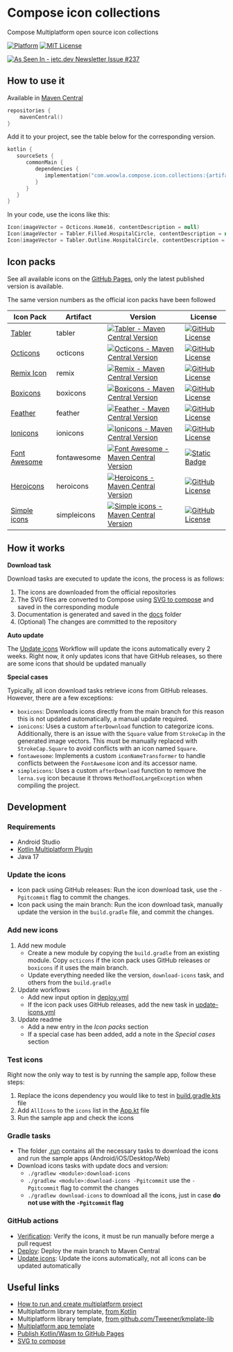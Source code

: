 # Compose icon collections

Compose Multiplatform open source icon collections

[![Platform](https://img.shields.io/badge/Platform-ComposeMultiplatform-brightgreen.svg)]()
[![MIT License](https://img.shields.io/github/license/walter-juan/compose-icon-collections)](LICENSE)

<a target="_blank" href="https://jetc.dev/issues/237.html"><img src="https://img.shields.io/badge/As_Seen_In-jetc.dev_Newsletter_Issue_%23237-blue?logo=Jetpack+Compose&amp;logoColor=white" alt="As Seen In - jetc.dev Newsletter Issue #237"></a>

## How to use it

Available in [Maven Central](https://central.sonatype.com/namespace/com.woowla.compose.icon.collections)

```kotlin
repositories {
    mavenCentral()
}
```

Add it to your project, see the table below for the corresponding version.

```kotlin
kotlin {
   sourceSets {
      commonMain {
         dependencies {
            implementation("com.woowla.compose.icon.collections:{artifact}:{version}")
         }
      }
   }
}
```

In your code, use the icons like this:

```kotlin
Icon(imageVector = Octicons.Home16, contentDescription = null)
Icon(imageVector = Tabler.Filled.HospitalCircle, contentDescription = null)
Icon(imageVector = Tabler.Outline.HospitalCircle, contentDescription = null)
```

## Icon packs

See all available icons on the [GitHub Pages](https://walter-juan.github.io/compose-icon-collections/), only the latest published version is available.


The same version numbers as the official icon packs have been followed

| Icon Pack                                                    | Artifact    | Version                                                                                                                                                                                                                            | License                                                                                                                                                    |
|--------------------------------------------------------------|-------------|------------------------------------------------------------------------------------------------------------------------------------------------------------------------------------------------------------------------------------|------------------------------------------------------------------------------------------------------------------------------------------------------------|
| [Tabler](https://github.com/tabler/tabler-icons)             | tabler      | [![Tabler - Maven Central Version](https://img.shields.io/maven-central/v/com.woowla.compose.icon.collections/tabler)](https://central.sonatype.com/search?namespace=com.woowla.compose.icon.collections&q=tabler)                 | [![GitHub License](https://img.shields.io/github/license/tabler/tabler-icons)](https://github.com/tabler/tabler-icons/blob/main/LICENSE)                   |
| [Octicons](https://github.com/primer/octicons)               | octicons    | [![Octicons - Maven Central Version](https://img.shields.io/maven-central/v/com.woowla.compose.icon.collections/octicons)](https://central.sonatype.com/search?namespace=com.woowla.compose.icon.collections&q=octicons)           | [![GitHub License](https://img.shields.io/github/license/primer/octicons)](https://github.com/primer/octicons/blob/main/LICENSE)                           |
| [Remix Icon](https://github.com/Remix-Design/RemixIcon)      | remix       | [![Remix - Maven Central Version](https://img.shields.io/maven-central/v/com.woowla.compose.icon.collections/remix)](https://central.sonatype.com/search?namespace=com.woowla.compose.icon.collections&q=remix)                    | [![GitHub License](https://img.shields.io/github/license/Remix-Design/RemixIcon)](https://github.com/Remix-Design/RemixIcon/blob/master/License)           |
| [Boxicons](https://github.com/atisawd/boxicons)              | boxicons    | [![Boxicons - Maven Central Version](https://img.shields.io/maven-central/v/com.woowla.compose.icon.collections/boxicons)](https://central.sonatype.com/search?namespace=com.woowla.compose.icon.collections&q=boxicons)           | [![GitHub License](https://img.shields.io/github/license/atisawd/boxicons)](https://github.com/atisawd/boxicons/blob/master/LICENSE)                       |
| [Feather](https://github.com/feathericons/feather)           | feather     | [![Feather - Maven Central Version](https://img.shields.io/maven-central/v/com.woowla.compose.icon.collections/feather)](https://central.sonatype.com/search?namespace=com.woowla.compose.icon.collections&q=feather)              | [![GitHub License](https://img.shields.io/github/license/feathericons/feather)](https://github.com/feathericons/feather/blob/main/LICENSE)                 |
| [Ionicons](https://github.com/ionic-team/ionicons)           | ionicons    | [![Ionicons - Maven Central Version](https://img.shields.io/maven-central/v/com.woowla.compose.icon.collections/ionicons)](https://central.sonatype.com/search?namespace=com.woowla.compose.icon.collections&q=ionicons)           | [![GitHub License](https://img.shields.io/github/license/ionic-team/ionicons)](https://github.com/ionic-team/ionicons/blob/main/LICENSE)                   |
| [Font Awesome](https://github.com/FortAwesome/Font-Awesome)  | fontawesome | [![Font Awesome - Maven Central Version](https://img.shields.io/maven-central/v/com.woowla.compose.icon.collections/fontawesome)](https://central.sonatype.com/search?namespace=com.woowla.compose.icon.collections&q=fontawesome) | [![Static Badge](https://img.shields.io/badge/license-CC_BY_4.0-green)](https://github.com/FortAwesome/Font-Awesome/blob/6.x/LICENSE.txt)                  |
| [Heroicons](https://github.com/tailwindlabs/heroicons)       | heroicons   | [![Heroicons - Maven Central Version](https://img.shields.io/maven-central/v/com.woowla.compose.icon.collections/heroicons)](https://central.sonatype.com/search?namespace=com.woowla.compose.icon.collections&q=heroicons)        | [![GitHub License](https://img.shields.io/github/license/tailwindlabs/heroicons)](https://github.com/tailwindlabs/heroicons/blob/master/LICENSE)           |                                                                                                                                        |
| [Simple icons](https://github.com/simple-icons/simple-icons) | simpleicons | [![Simple icons - Maven Central Version](https://img.shields.io/maven-central/v/com.woowla.compose.icon.collections/simpleicons)](https://central.sonatype.com/search?namespace=com.woowla.compose.icon.collections&q=simpleicons) | [![GitHub License](https://img.shields.io/github/license/simple-icons/simple-icons)](https://github.com/simple-icons/simple-icons/blob/develop/LICENSE.md) |                                                                                                                                        |

## How it works

**Download task**

Download tasks are executed to update the icons, the process is as follows:
1. The icons are downloaded from the official repositories
2. The SVG files are converted to Compose using [SVG to compose](https://github.com/DevSrSouza/svg-to-compose) and saved in the corresponding module
3. Documentation is generated and saved in the [docs](/docs) folder
4. (Optional) The changes are committed to the repository

**Auto update**

The [Update icons](.github/workflows/update-icons.yml) Workflow will update the icons automatically every 2 weeks. Right now, it only updates icons that have GitHub releases, so there are some icons that should be updated manually

**Special cases**

Typically, all icon download tasks retrieve icons from GitHub releases. However, there are a few exceptions:

- `boxicons`: Downloads icons directly from the main branch for this reason this is not updated automatically, a manual update required.
- `ionicons`: Uses a custom `afterDownload` function to categorize icons. Additionally, there is an issue with the `Square` value from `StrokeCap` in the generated image vectors. This must be manually replaced with `StrokeCap.Square` to avoid conflicts with an icon named `Square`.
- `fontawesome`: Implements a custom `iconNameTransformer` to handle conflicts between the `FontAwesome` icon and its accessor name.
- `simpleicons`: Uses a custom `afterDownload` function to remove the `lerna.svg` icon because it throws `MethodTooLargeException` when compiling the project.

## Development

### Requirements

- Android Studio
- [Kotlin Multiplatform Plugin](https://plugins.jetbrains.com/plugin/14936-kotlin-multiplatform)
- Java 17

### Update the icons

- Icon pack using GitHub releases: Run the icon download task, use the `-Pgitcommit` flag to commit the changes.
- Icon pack using the main branch: Run the icon download task, manually update the version in the `build.gradle` file, and commit the changes.

### Add new icons

1. Add new module
   - Create a new module by copying the `build.gradle` from an existing module. Copy `octicons` if the icon pack uses GitHub releases or `boxicons` if it uses the main branch.
   - Update everything needed like the version, `download-icons` task, and others from the `build.gradle`
2. Update workflows
   - Add new input option in [deploy.yml](.github/workflows/publish.yml) 
   - If the icon pack uses GitHub releases, add the new task in [update-icons.yml](.github/workflows/update-icons.yml)
3. Update readme
   - Add a new entry in the *Icon packs* section
   - If a special case has been added, add a note in the *Special cases* section

### Test icons

Right now the only way to test is by running the sample app, follow these steps:

1. Replace the icons dependency you would like to test in [build.gradle.kts](sample/composeApp/build.gradle.kts) file
2. Add `AllIcons` to the `icons` list in the [App.kt](sample/composeApp/src/commonMain/kotlin/com/woowla/compose/icon/collections/sample/App.kt) file
3. Run the sample app and check the icons

### Gradle tasks

- The folder [.run](.run) contains all the necessary tasks to download the icons and run the sample apps (Android/iOS/Desktop/Web)
- Download icons tasks with update docs and version:
  - `./gradlew <module>:download-icons`
  - `./gradlew <module>:download-icons -Pgitcommit` use the `-Pgitcommit` flag to commit the changes
  - `./gradlew download-icons` to download all the icons, just in case **do not use with the `-Pgitcommit` flag**

### GitHub actions

- [Verification](.github/workflows/verification.yml): Verify the icons, it must be run manually before merge a pull request
- [Deploy](.github/workflows/publish.yml): Deploy the main branch to Maven Central
- [Update icons](.github/workflows/update-icons.yml): Update the icons automatically, not all icons can be updated automatically

## Useful links

- [How to run and create multiplatform project](https://www.jetbrains.com/help/kotlin-multiplatform-dev/compose-multiplatform-create-first-app.html)
- Multiplatform library template, [from Kotlin](https://github.com/Kotlin/multiplatform-library-template)
- Multiplatform library template, [from github.com/Tweener/kmplate-lib](https://github.com/Tweener/kmplate-lib)
- [Multiplatform app template](https://kmp.jetbrains.com/)
- [Publish Kotlin/Wasm to GitHub Pages](https://kotlinlang.org/docs/wasm-get-started.html#publish-on-github-pages)
- [SVG to compose](https://github.com/DevSrSouza/svg-to-compose)
